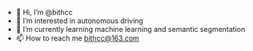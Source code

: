 - 👋 Hi, I’m @bithcc
- 👀 I’m interested in autonomous driving
- 🌱 I’m currently learning machine learning and semantic segmentation
- 📫 How to reach me  bithcc@163.com

<!---
bithcc/bithcc is a ✨ special ✨ repository because its `README.md` (this file) appears on your GitHub profile.
You can click the Preview link to take a look at your changes.
--->
